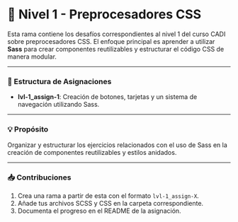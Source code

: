 # 🚀 Nivel 1 - Preprocesadores CSS

Esta rama contiene los desafíos correspondientes al nivel 1 del curso CADI sobre preprocesadores CSS. El enfoque principal es aprender a utilizar **Sass** para crear componentes reutilizables y estructurar el código CSS de manera modular.

---

### 📂 Estructura de Asignaciones
- **lvl-1_assign-1**: Creación de botones, tarjetas y un sistema de navegación utilizando Sass.

---

### 💡 Propósito
Organizar y estructurar los ejercicios relacionados con el uso de Sass en la creación de componentes reutilizables y estilos anidados.

---

### 📥 Contribuciones
1. Crea una rama a partir de esta con el formato `lvl-1_assign-X`.
2. Añade tus archivos SCSS y CSS en la carpeta correspondiente.
3. Documenta el progreso en el README de la asignación.
